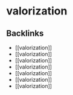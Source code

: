 # valorization



<a id="orgde11e6b"></a>

## Backlinks

-   [[valorization]]
-   [[valorization]]
-   [[valorization]]
-   [[valorization]]
-   [[valorization]]
-   [[valorization]]
-   [[valorization]]
